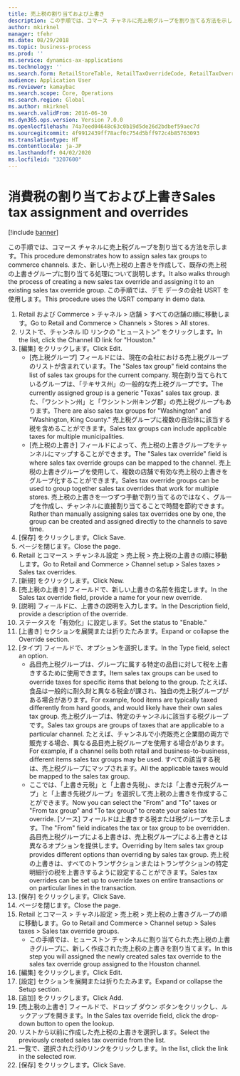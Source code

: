 ```yaml
---
title: 売上税の割り当ておよび上書き
description: この手順では、コマース チャネルに売上税グループを割り当てる方法を示します。
author: mkirknel
manager: tfehr
ms.date: 08/29/2018
ms.topic: business-process
ms.prod: ''
ms.service: dynamics-ax-applications
ms.technology: ''
ms.search.form: RetailStoreTable, RetailTaxOverrideCode, RetailTaxOverrideGroup
audience: Application User
ms.reviewer: kamaybac
ms.search.scope: Core, Operations
ms.search.region: Global
ms.author: mkirknel
ms.search.validFrom: 2016-06-30
ms.dyn365.ops.version: Version 7.0.0
ms.openlocfilehash: 74a7eed04648c63c0b19d5de26d2bdbef59aec7d
ms.sourcegitcommit: 4f9912439ff78acf0c754d5bff972c4b85763093
ms.translationtype: HT
ms.contentlocale: ja-JP
ms.lasthandoff: 04/02/2020
ms.locfileid: "3207600"
---
```

# <a name="sales-tax-assignment-and-overrides"></a><span data-ttu-id="29e33-103">消費税の割り当ておよび上書き</span><span class="sxs-lookup"><span data-stu-id="29e33-103">Sales tax assignment and overrides</span></span>

[!include [banner](../../includes/banner.md)]

<span data-ttu-id="29e33-104">この手順では、コマース チャネルに売上税グループを割り当てる方法を示します。</span><span class="sxs-lookup"><span data-stu-id="29e33-104">This procedure demonstrates how to assign sales tax groups to commerce channels.</span></span> <span data-ttu-id="29e33-105">また、新しい売上税の上書きを作成して、既存の売上税の上書きグループに割り当てる処理について説明します。</span><span class="sxs-lookup"><span data-stu-id="29e33-105">It also walks through the process of creating a new sales tax override and assigning it to an existing sales tax override group.</span></span> <span data-ttu-id="29e33-106">この手順では、デモ データの会社 USRT を使用します。</span><span class="sxs-lookup"><span data-stu-id="29e33-106">This procedure uses the USRT company in demo data.</span></span>

1. <span data-ttu-id="29e33-107">Retail および Commerce > チャネル > 店舗 > すべての店舗の順に移動します。</span><span class="sxs-lookup"><span data-stu-id="29e33-107">Go to Retail and Commerce > Channels > Stores > All stores.</span></span>
2. <span data-ttu-id="29e33-108">リストで、チャンネル ID リンクの "ヒューストン" をクリックします。</span><span class="sxs-lookup"><span data-stu-id="29e33-108">In the list, click the Channel ID link for "Houston."</span></span>
3. <span data-ttu-id="29e33-109">[編集] をクリックします。</span><span class="sxs-lookup"><span data-stu-id="29e33-109">Click Edit.</span></span>
    * <span data-ttu-id="29e33-110">[売上税グループ] フィールドには、現在の会社における売上税グループのリストが含まれています。</span><span class="sxs-lookup"><span data-stu-id="29e33-110">The "Sales tax group" field contains the list of sales tax groups for the current company.</span></span> <span data-ttu-id="29e33-111">現在割り当てられているグループは、「テキサス州」の一般的な売上税グループです。</span><span class="sxs-lookup"><span data-stu-id="29e33-111">The currently assigned group is a generic "Texas" sales tax group.</span></span> <span data-ttu-id="29e33-112">また、「ワシントン州」と「ワシントン州キング郡」の売上税グループもあります。</span><span class="sxs-lookup"><span data-stu-id="29e33-112">There are also sales tax groups for "Washington" and "Washington, King County."</span></span> <span data-ttu-id="29e33-113">売上税グループに複数の自治体に該当する税を含めることができます。</span><span class="sxs-lookup"><span data-stu-id="29e33-113">Sales tax groups can include applicable taxes for multiple municipalities.</span></span>  
    * <span data-ttu-id="29e33-114">[売上税の上書き] フィールドによって、売上税の上書きグループをチャンネルにマップすることができます。</span><span class="sxs-lookup"><span data-stu-id="29e33-114">The "Sales tax override" field is where sales tax override groups can be mapped to the channel.</span></span> <span data-ttu-id="29e33-115">売上税の上書きグループを使用して、複数の店舗で有効な売上税の上書きをグループ化することができます。</span><span class="sxs-lookup"><span data-stu-id="29e33-115">Sales tax override groups can be used to group together sales tax overrides that work for multiple stores.</span></span> <span data-ttu-id="29e33-116">売上税の上書きを一つずつ手動で割り当てるのではなく、グループを作成し、チャンネルに直接割り当てることで時間を節約できます。</span><span class="sxs-lookup"><span data-stu-id="29e33-116">Rather than manually assigning sales tax overrides one by one, the group can be created and assigned directly to the channels to save time.</span></span>  
4. <span data-ttu-id="29e33-117">[保存] をクリックします。</span><span class="sxs-lookup"><span data-stu-id="29e33-117">Click Save.</span></span>
5. <span data-ttu-id="29e33-118">ページを閉じます。</span><span class="sxs-lookup"><span data-stu-id="29e33-118">Close the page.</span></span>
6. <span data-ttu-id="29e33-119">Retail とコマース > チャンネル設定 > 売上税 > 売上税の上書きの順に移動します。</span><span class="sxs-lookup"><span data-stu-id="29e33-119">Go to Retail and Commerce > Channel setup > Sales taxes > Sales tax overrides.</span></span>
7. <span data-ttu-id="29e33-120">[新規] をクリックします。</span><span class="sxs-lookup"><span data-stu-id="29e33-120">Click New.</span></span>
8. <span data-ttu-id="29e33-121">[売上税の上書き] フィールドで、新しい上書きの名前を指定します。</span><span class="sxs-lookup"><span data-stu-id="29e33-121">In the Sales tax override field, provide a name for your new override.</span></span>
9. <span data-ttu-id="29e33-122">[説明] フィールドに、上書きの説明を入力します。</span><span class="sxs-lookup"><span data-stu-id="29e33-122">In the Description field, provide a description of the override.</span></span>
10. <span data-ttu-id="29e33-123">ステータスを「有効化」に設定します。</span><span class="sxs-lookup"><span data-stu-id="29e33-123">Set the status to "Enable."</span></span>
11. <span data-ttu-id="29e33-124">[上書き] セクションを展開または折りたたみます。</span><span class="sxs-lookup"><span data-stu-id="29e33-124">Expand or collapse the Override section.</span></span>
12. <span data-ttu-id="29e33-125">[タイプ] フィールドで、オプションを選択します。</span><span class="sxs-lookup"><span data-stu-id="29e33-125">In the Type field, select an option.</span></span>
    * <span data-ttu-id="29e33-126">品目売上税グループは、グループに属する特定の品目に対して税を上書きするために使用できます。</span><span class="sxs-lookup"><span data-stu-id="29e33-126">Item sales tax groups can be used to override taxes for specific items that belong to the group.</span></span> <span data-ttu-id="29e33-127">たとえば、食品は一般的に耐久財と異なる税金が課され、独自の売上税グループがある場合があります。</span><span class="sxs-lookup"><span data-stu-id="29e33-127">For example, food items are typically taxed differently from hard goods, and would likely have their own sales tax group.</span></span> <span data-ttu-id="29e33-128">売上税グループは、特定のチャンネルに該当する税グループです。</span><span class="sxs-lookup"><span data-stu-id="29e33-128">Sales tax groups are groups of taxes that are applicable to a particular channel.</span></span> <span data-ttu-id="29e33-129">たとえば、チャンネルで小売販売と企業間の両方で販売する場合、異なる品目売上税グループを使用する場合があります。</span><span class="sxs-lookup"><span data-stu-id="29e33-129">For example, if a channel sells both retail and business-to-business, different items sales tax groups may be used.</span></span> <span data-ttu-id="29e33-130">すべての該当する税は、売上税グループにマップされます。</span><span class="sxs-lookup"><span data-stu-id="29e33-130">All the applicable taxes would be mapped to the sales tax group.</span></span>  
    * <span data-ttu-id="29e33-131">ここでは、「上書き元税」と「上書き先税」、または「上書き元税グループ」と「上書き先税グループ」を選択して売上税の上書きを作成することができます。</span><span class="sxs-lookup"><span data-stu-id="29e33-131">Now you can select the "From" and "To" taxes or "From tax group" and "To tax group" to create your sales tax override.</span></span> <span data-ttu-id="29e33-132">[ソース] フィールドは上書きする税または税グループを示します。</span><span class="sxs-lookup"><span data-stu-id="29e33-132">The "From" field indicates the tax or tax group to be overridden.</span></span> <span data-ttu-id="29e33-133">品目売上税グループによる上書きは、売上税グループによる上書きとは異なるオプションを提供します。</span><span class="sxs-lookup"><span data-stu-id="29e33-133">Overriding by Item sales tax group provides different options than overriding by sales tax group.</span></span> <span data-ttu-id="29e33-134">売上税の上書きは、すべてのトランザクションまたはトランザクションの特定明細行の税を上書きするように設定することができます。</span><span class="sxs-lookup"><span data-stu-id="29e33-134">Sales tax overrides can be set up to override taxes on entire transactions or on particular lines in the transaction.</span></span>  
13. <span data-ttu-id="29e33-135">[保存] をクリックします。</span><span class="sxs-lookup"><span data-stu-id="29e33-135">Click Save.</span></span>
14. <span data-ttu-id="29e33-136">ページを閉じます。</span><span class="sxs-lookup"><span data-stu-id="29e33-136">Close the page.</span></span>
15. <span data-ttu-id="29e33-137">Retail とコマース > チャネル設定 > 売上税 > 売上税の上書きグループの順に移動します。</span><span class="sxs-lookup"><span data-stu-id="29e33-137">Go to Retail and Commerce > Channel setup > Sales taxes > Sales tax override groups.</span></span>
    * <span data-ttu-id="29e33-138">この手順では、ヒューストン チャンネルに割り当てられた売上税の上書きグループに、新しく作成された売上税の上書きを割り当てます。</span><span class="sxs-lookup"><span data-stu-id="29e33-138">In this step you will assigned the newly created sales tax override to the sales tax override group assigned to the Houston channel.</span></span>  
16. <span data-ttu-id="29e33-139">[編集] をクリックします。</span><span class="sxs-lookup"><span data-stu-id="29e33-139">Click Edit.</span></span>
17. <span data-ttu-id="29e33-140">[設定] セクションを展開または折りたたみます。</span><span class="sxs-lookup"><span data-stu-id="29e33-140">Expand or collapse the Setup section.</span></span>
18. <span data-ttu-id="29e33-141">[追加] をクリックします。</span><span class="sxs-lookup"><span data-stu-id="29e33-141">Click Add.</span></span>
19. <span data-ttu-id="29e33-142">[売上税の上書き] フィールドで、ドロップ ダウン ボタンをクリックし、ルックアップを開きます。</span><span class="sxs-lookup"><span data-stu-id="29e33-142">In the Sales tax override field, click the drop-down button to open the lookup.</span></span>
20. <span data-ttu-id="29e33-143">リストから以前に作成した売上税の上書きを選択します。</span><span class="sxs-lookup"><span data-stu-id="29e33-143">Select the previously created sales tax override from the list.</span></span>
21. <span data-ttu-id="29e33-144">一覧で、選択された行のリンクをクリックします。</span><span class="sxs-lookup"><span data-stu-id="29e33-144">In the list, click the link in the selected row.</span></span>
22. <span data-ttu-id="29e33-145">[保存] をクリックします。</span><span class="sxs-lookup"><span data-stu-id="29e33-145">Click Save.</span></span>

